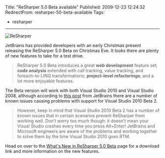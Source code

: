Title: "ReSharper 5.0 Beta available"
Published: 2009-12-23 12:24:32
RedirectFrom: resharper-50-beta-available
Tags:
  - resharper
---
![ReSharper](/posts/images/ReSharper-logo.png "ReSharper")

JetBrains has provided developers with an early Christmas present releasing the ReSharper 5.0 Beta on Christmas Eve. It looks there are plenty of new features to take for a test drive.

> ReSharper 5.0 Beta introduces a great **web development** feature set; **code analysis** extended with call tracking, value tracking, and foreach-to-LINQ transformations; **project-level refactorings**; and a lot more enjoyable features.

The Beta version will work with both Visual Studio 2010 and Visual Studio 2008, although according to [this post](http://blogs.jetbrains.com/dotnet/2009/12/resharper-50-beta-comes-out/) from JetBrains there are a number of known issues causing problems with support for Visual Studio 2010 Beta 2.

> However, keep in mind that Visual Studio 2010 Beta 2 has a number of known issues that in certain scenarios prevent ReSharper from working well. Don’t worry too much though: it doesn’t mean your Visual Studio crashes every time you press Alt+Enter! JetBrains and Microsoft
> engineers are aware of the problems and working together to solve them by the time Visual Studio 2010 goes RTM.

Head on over to the [What's New in ReSharper 5.0 Beta](http://www.jetbrains.com/resharper/beta/beta.html) page for a download link and more information on the new features.
